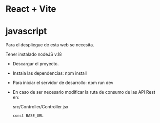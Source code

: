 # React + Vite 
# javascript

Para el despliegue de esta web se necesita.

Tener instalado nodeJS v.18

- Descargar el proyecto.
  
- Instala las dependencias:
      npm install
  
- Para iniciar el servidor de desarrollo:
      npm run dev
  
- En caso de ser necesario modificar la ruta de consumo de las API Rest en:

  src/Controller/Controller.jsx

      const BASE_URL
         

